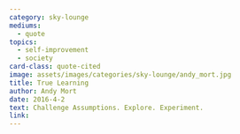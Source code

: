 ```yaml
---
category: sky-lounge
mediums:
  - quote
topics:
  - self-improvement
  - society
card-class: quote-cited
image: assets/images/categories/sky-lounge/andy_mort.jpg
title: True Learning
author: Andy Mort
date: 2016-4-2
text: Challenge Assumptions. Explore. Experiment.
link:
---
```

